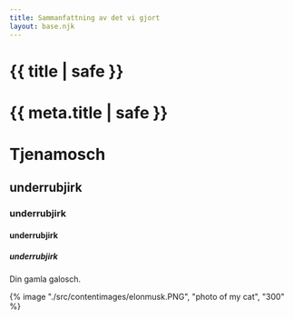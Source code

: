 ```yaml
---
title: Sammanfattning av det vi gjort
layout: base.njk
---
```


# {{ title | safe }}

# {{ meta.title | safe }}

# Tjenamosch
## underrubjirk
### underrubjirk
#### underrubjirk
##### underrubjirk

Din gamla galosch.

{% image "./src/contentimages/elonmusk.PNG", "photo of my cat", "300" %}